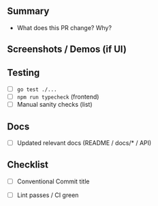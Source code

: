 ## Summary
- What does this PR change? Why?

## Screenshots / Demos (if UI)

## Testing
- [ ] `go test ./...`
- [ ] `npm run typecheck` (frontend)
- [ ] Manual sanity checks (list)

## Docs
- [ ] Updated relevant docs (README / docs/* / API)

## Checklist
- [ ] Conventional Commit title
- [ ] Lint passes / CI green

